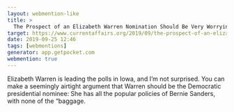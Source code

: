 ```yaml
---
layout: webmention-like
title: >
  The Prospect of an Elizabeth Warren Nomination Should Be Very Worrying
target: https://www.currentaffairs.org/2019/09/the-prospect-of-an-elizabeth-warren-nomination-should-be-very-worrying
date: 2019-09-25 12:46
tags: [webmentions]
generator: app.getpocket.com
webmention: true
---
```


Elizabeth Warren is leading the polls in Iowa, and I’m not surprised. You can
make a seemingly airtight argument that Warren should be the Democratic
presidential nominee: She has all the popular policies of Bernie Sanders, with
none of the “baggage.
